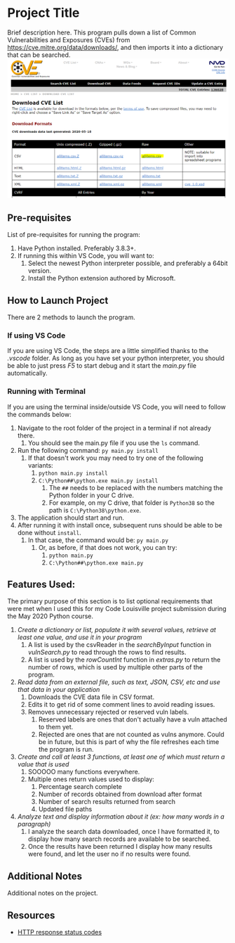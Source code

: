 # Project Title
Brief description here. This program pulls down a list of Common Vulnerabilities and Exposures (CVEs) from https://cve.mitre.org/data/downloads/, and then imports it into a dictionary that can be searched.
![CVE site screenshot](/ReadMe-Files/00-screencapture.png)

## Pre-requisites
List of pre-requisites for running the program:
1. Have Python installed. Preferably 3.8.3+.
2. If running this within VS Code, you will want to: 
   1. Select the newest Python interpreter possible, and preferably a 64bit version.
   2. Install the Python extension authored by Microsoft.

## How to Launch Project
There are 2 methods to launch the program.
### If using VS Code
If you are using VS Code, the steps are a little simplified thanks to the *.vscode* folder. As long as you have set your python interpreter, you should be able to just press *F5* to start debug and it start the *main.py* file automatically.

### Running with Terminal
If you are using the terminal inside/outside VS Code, you will need to follow the commands below:
1. Navigate to the root folder of the project in a terminal if not already there.
   1. You should see the main.py file if you use the `ls` command.
2. Run the following command: `py main.py install`
   1. If that doesn't work you may need to try one of the following variants:
      1. `python main.py install`
      2. `C:\Python##\python.exe main.py install`
         1. The `##` needs to be replaced with the numbers matching the Python folder in your C drive. 
         2. For example, on my C drive, that folder is `Python38` so the path is `C:\Python38\python.exe`.
3. The application should start and run.
4. After running it with install once, subsequent runs should be able to be done without `install`.
   1.  In that case, the command would be: `py main.py`
       1.  Or, as before, if that does not work, you can try:
           1.  `python main.py`
           2.  `C:\Python##\python.exe main.py`

## Features Used:
The primary purpose of this section is to list optional requirements that were met when I used this for my Code Louisville project submission during the May 2020 Python course.
1. *Create a dictionary or list, populate it with several values, retrieve at least one value, and use it in your program*
   1. A list is used by the csvReader in the *searchByInput* function in *vulnSearch.py* to read through the rows to find results.
   2. A list is used by the *rowCountInt* function in *extras.py* to return the number of rows, which is used by multiple other parts of the program.
2. *Read data from an external file, such as text, JSON, CSV, etc and use that data in your application*
   1. Downloads the CVE data file in CSV format.
   2. Edits it to get rid of some comment lines to avoid reading issues.
   3. Removes unnecessary rejected or reserved vuln labels.
      1. Reserved labels are ones that don't actually have a vuln attached to them yet.
      2. Rejected are ones that are not counted as vulns anymore. Could be in future, but this is part of why the file refreshes each time the program is run.
3. *Create and call at least 3 functions, at least one of which must return a value that is used*
   1. SOOOOO many functions everywhere.
   2. Multiple ones return values used to display: 
      1. Percentage search complete
      2. Number of records obtained from download after format
      3. Number of search results returned from search
      4. Updated file paths
4. *Analyze text and display information about it (ex: how many words in a paragraph)*
   1. I analyze the search data downloaded, once I have formatted it, to display how many search records are available to be searched.
   2. Once the results have been returned I display how many results were found, and let the user no if no results were found.

## Additional Notes

Additional notes on the project.

## Resources

- [HTTP response status codes](https://developer.mozilla.org/en-US/docs/Web/HTTP/Status)